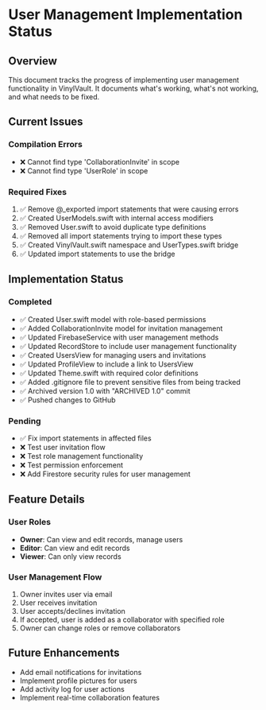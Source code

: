 # User Management Implementation Status

## Overview
This document tracks the progress of implementing user management functionality in VinylVault. It documents what's working, what's not working, and what needs to be fixed.

## Current Issues

### Compilation Errors
- ❌ Cannot find type 'CollaborationInvite' in scope
- ❌ Cannot find type 'UserRole' in scope

### Required Fixes
1. ✅ Remove @_exported import statements that were causing errors
2. ✅ Created UserModels.swift with internal access modifiers
3. ✅ Removed User.swift to avoid duplicate type definitions
4. ✅ Removed all import statements trying to import these types
5. ✅ Created VinylVault.swift namespace and UserTypes.swift bridge
6. ✅ Updated import statements to use the bridge

## Implementation Status

### Completed
- ✅ Created User.swift model with role-based permissions
- ✅ Added CollaborationInvite model for invitation management
- ✅ Updated FirebaseService with user management methods
- ✅ Updated RecordStore to include user management functionality
- ✅ Created UsersView for managing users and invitations
- ✅ Updated ProfileView to include a link to UsersView
- ✅ Updated Theme.swift with required color definitions
- ✅ Added .gitignore file to prevent sensitive files from being tracked
- ✅ Archived version 1.0 with "ARCHIVED 1.0" commit
- ✅ Pushed changes to GitHub

### Pending
- ✅ Fix import statements in affected files
- ❌ Test user invitation flow
- ❌ Test role management functionality
- ❌ Test permission enforcement
- ❌ Add Firestore security rules for user management

## Feature Details

### User Roles
- **Owner**: Can view and edit records, manage users
- **Editor**: Can view and edit records
- **Viewer**: Can only view records

### User Management Flow
1. Owner invites user via email
2. User receives invitation
3. User accepts/declines invitation
4. If accepted, user is added as a collaborator with specified role
5. Owner can change roles or remove collaborators

## Future Enhancements
- Add email notifications for invitations
- Implement profile pictures for users
- Add activity log for user actions
- Implement real-time collaboration features

